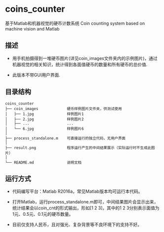 # coins_counter
基于Matlab和机器视觉的硬币计数系统
Coin counting system based on machine vision and Matlab


## 描述
* 用手机拍摄得到一堆硬币图片(详见coin_images文件夹内的示例图片)，通过机器视觉的相关知识，统计得到各面值硬币的数量和所有硬币的总价值.

* 此版本不带GUI用户界面.


## 目录结构
```
coins_counter
├── coin_images             硬币样例图片文件夹，供测试使用
│   ├── 1.jpg               样例图片1
│   ├── 2.jpg               样例图片2
│   ├── ...                 ...
│   └── 6.jpg               样例图片6
│
├── process_standalone.m    可直接运行的独立代码，无用户界面
│
├── result.png              程序运行产生的中间结果展示（实际运行时不生成此图片）
│
└── README.md               说明文档
```

## 运行方式
* 代码编写平台：Matlab R2016a，常见Matlab版本均可运行本代码。

* 打开Matlab，运行process_standalone.m即可，中间结果图片会显示出来，统计结果会以coin_cnt的形式输出，形如[1 2 3]，其中的1 2 3分别表示面值为1元、0.5元、0.1元的硬币数量。

* 目前仅支持人民币，且对强光、复杂背景等不良环境下的支持不好。
